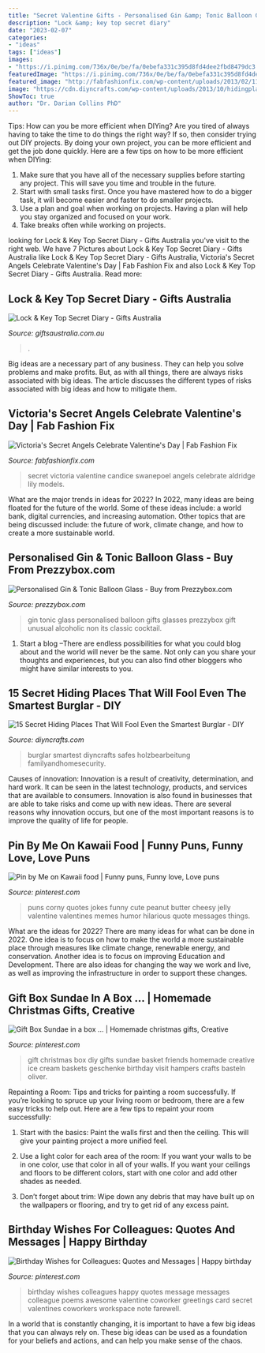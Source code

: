 ```yaml
---
title: "Secret Valentine Gifts - Personalised Gin &amp; Tonic Balloon Glass"
description: "Lock &amp; key top secret diary"
date: "2023-02-07"
categories:
- "ideas"
tags: ["ideas"]
images:
- "https://i.pinimg.com/736x/0e/be/fa/0ebefa331c395d8fd4dee2fbd8479dc3.jpg"
featuredImage: "https://i.pinimg.com/736x/0e/be/fa/0ebefa331c395d8fd4dee2fbd8479dc3.jpg"
featured_image: "http://fabfashionfix.com/wp-content/uploads/2013/02/1112.jpg"
image: "https://cdn.diyncrafts.com/wp-content/uploads/2013/10/hidingplacesfb.jpg"
ShowToc: true
author: "Dr. Darian Collins PhD"
---
```



Tips: How can you be more efficient when DIYing?
Are you tired of always having to take the time to do things the right way? If so, then consider trying out DIY projects. By doing your own project, you can be more efficient and get the job done quickly. Here are a few tips on how to be more efficient when DIYing: 
1. Make sure that you have all of the necessary supplies before starting any project. This will save you time and trouble in the future.
2. Start with small tasks first. Once you have mastered how to do a bigger task, it will become easier and faster to do smaller projects. 
3. Use a plan and goal when working on projects. Having a plan will help you stay organized and focused on your work. 
4. Take breaks often while working on projects.

	

		
looking for Lock &amp; Key Top Secret Diary - Gifts Australia you've visit to the right web. We have 7 Pictures about Lock &amp; Key Top Secret Diary - Gifts Australia like Lock &amp; Key Top Secret Diary - Gifts Australia, Victoria&#039;s Secret Angels Celebrate Valentine&#039;s Day | Fab Fashion Fix and also Lock &amp; Key Top Secret Diary - Gifts Australia. Read more:
		
    
## Lock &amp; Key Top Secret Diary - Gifts Australia

<img loading=lazy src="https://www.giftsaustralia.com.au/assets/full/tbc_837.jpg?20171106050051" onerror="this.onerror=null;this.src='https://tse2.mm.bing.net/th?id=OIP.Md22J9syKLUpFMRZle5fzAAAAA&amp;pid=15.1';" alt="Lock &amp; Key Top Secret Diary - Gifts Australia">

_Source: giftsaustralia.com.au_

>. 

	

Big ideas are a necessary part of any business. They can help you solve problems and make profits. But, as with all things, there are always risks associated with big ideas. The article discusses the different types of risks associated with big ideas and how to mitigate them.

    
## Victoria&#039;s Secret Angels Celebrate Valentine&#039;s Day | Fab Fashion Fix

<img loading=lazy src="http://fabfashionfix.com/wp-content/uploads/2013/02/1112.jpg" onerror="this.onerror=null;this.src='https://tse3.mm.bing.net/th?id=OIP.RMwVLwDFT-IFXirW2ZjmigHaKT&amp;pid=15.1';" alt="Victoria&#039;s Secret Angels Celebrate Valentine&#039;s Day | Fab Fashion Fix">

_Source: fabfashionfix.com_

>secret victoria valentine candice swanepoel angels celebrate aldridge lily models. 

	

What are the major trends in ideas for 2022?
In 2022, many ideas are being floated for the future of the world. Some of these ideas include: a world bank, digital currencies, and increasing automation. Other topics that are being discussed include: the future of work, climate change, and how to create a more sustainable world.

    
## Personalised Gin &amp; Tonic Balloon Glass - Buy From Prezzybox.com

<img loading=lazy src="https://prod.cdn.prezzybox.com/eyJidWNrZXQiOiJwcmV6LXNoYXJlZC1kYXRhIiwia2V5IjoiSW1hZ2VzLzUxNTI1LmpwZyIsImVkaXRzIjp7InJlc2l6ZSI6eyJ3aWR0aCI6NTcwLCJoZWlnaHQiOjU3MCwiZml0IjoiY292ZXIifX19" onerror="this.onerror=null;this.src='https://tse3.mm.bing.net/th?id=OIP.XwBi6EZzlYL5Xl2vKr_aRgHaHa&amp;pid=15.1';" alt="Personalised Gin &amp; Tonic Balloon Glass - Buy from Prezzybox.com">

_Source: prezzybox.com_

>gin tonic glass personalised balloon gifts glasses prezzybox gift unusual alcoholic non its classic cocktail. 

	

1. Start a blog –There are endless possibilities for what you could blog about and the world will never be the same. Not only can you share your thoughts and experiences, but you can also find other bloggers who might have similar interests to you. 

    
## 15 Secret Hiding Places That Will Fool Even The Smartest Burglar - DIY

<img loading=lazy src="https://cdn.diyncrafts.com/wp-content/uploads/2013/10/hidingplacesfb.jpg" onerror="this.onerror=null;this.src='https://tse2.mm.bing.net/th?id=OIP.KaZ-k2fVlJ2TEikAePbJawHaFj&amp;pid=15.1';" alt="15 Secret Hiding Places That Will Fool Even the Smartest Burglar - DIY">

_Source: diyncrafts.com_

>burglar smartest diyncrafts safes holzbearbeitung familyandhomesecurity. 

	

Causes of innovation:
Innovation is a result of creativity, determination, and hard work. It can be seen in the latest technology, products, and services that are available to consumers. Innovation is also found in businesses that are able to take risks and come up with new ideas. There are several reasons why innovation occurs, but one of the most important reasons is to improve the quality of life for people.

    
## Pin By Me On Kawaii Food | Funny Puns, Funny Love, Love Puns

<img loading=lazy src="https://i.pinimg.com/736x/0e/be/fa/0ebefa331c395d8fd4dee2fbd8479dc3.jpg" onerror="this.onerror=null;this.src='https://tse1.mm.bing.net/th?id=OIP.EyBxLtxSTMne1zF2G8QX0AHaNJ&amp;pid=15.1';" alt="Pin by Me on Kawaii food | Funny puns, Funny love, Love puns">

_Source: pinterest.com_

>puns corny quotes jokes funny cute peanut butter cheesy jelly valentine valentines memes humor hilarious quote messages things. 

	

What are the ideas for 2022?
There are many ideas for what can be done in 2022. One idea is to focus on how to make the world a more sustainable place through measures like climate change, renewable energy, and conservation. Another idea is to focus on improving Education and Development. There are also ideas for changing the way we work and live, as well as improving the infrastructure in order to support these changes.

    
## Gift Box Sundae In A Box … | Homemade Christmas Gifts, Creative

<img loading=lazy src="https://i.pinimg.com/originals/92/ba/d7/92bad708051f5a0e17dca43cfb065dd5.jpg" onerror="this.onerror=null;this.src='https://tse2.mm.bing.net/th?id=OIP.wwERZp81sHPQx-YUOHWaLwHaJ3&amp;pid=15.1';" alt="Gift Box Sundae in a box … | Homemade christmas gifts, Creative">

_Source: pinterest.com_

>gift christmas box diy gifts sundae basket friends homemade creative ice cream baskets geschenke birthday visit hampers crafts basteln oliver. 

	

Repainting a Room: Tips and tricks for painting a room successfully.
If you’re looking to spruce up your living room or bedroom, there are a few easy tricks to help out. Here are a few tips to repaint your room successfully:
1) Start with the basics: Paint the walls first and then the ceiling. This will give your painting project a more unified feel.

2) Use a light color for each area of the room: If you want your walls to be in one color, use that color in all of your walls. If you want your ceilings and floors to be different colors, start with one color and add other shades as needed.

3) Don’t forget about trim: Wipe down any debris that may have built up on the wallpapers or flooring, and try to get rid of any excess paint.

    
## Birthday Wishes For Colleagues: Quotes And Messages | Happy Birthday

<img loading=lazy src="https://i.pinimg.com/736x/34/d5/69/34d5691c3a47ed34f6283f6ac0141228--birthday-wishes-happy-birthday.jpg" onerror="this.onerror=null;this.src='https://tse1.mm.bing.net/th?id=OIP.vaF9wCwTi-JVrtzOdUfuZgHaFj&amp;pid=15.1';" alt="Birthday Wishes for Colleagues: Quotes and Messages | Happy birthday">

_Source: pinterest.com_

>birthday wishes colleagues happy quotes message messages colleague poems awesome valentine coworker greetings card secret valentines coworkers workspace note farewell. 

	

In a world that is constantly changing, it is important to have a few big ideas that you can always rely on. These big ideas can be used as a foundation for your beliefs and actions, and can help you make sense of the chaos.

